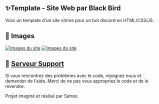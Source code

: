 ## :sparkles:Template - Site Web par Black Bird

Voici un template d'un site vitrine pour un bot discord en HTML/CSS/JS.

## 📸 Images

[![Images du site](https://cdn.discordapp.com/attachments/1102306428582121493/1108451403304808599/image.png)]([https://discord.gg/aC9RF7Kt8T](https://discord.gg/aC9RF7Kt8T))
[![Images du site](https://cdn.discordapp.com/attachments/1102306428582121493/1108451487975223387/image.png)]([https://discord.gg/aC9RF7Kt8T](https://discord.gg/aC9RF7Kt8T))

## :pencil: [Serveur Support](https://discord.gg/aC9RF7Kt8T)

Si vous rencontrez des problèmes avec le code, rejoignez nous et demander de l'aide. Merci de ne pas vous appropriez le code et de le revendre.


Projet imaginé et réalisé par Satrex.
